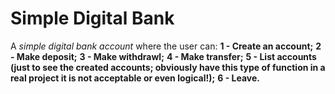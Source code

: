 # Simple Digital Bank 

A *simple digital bank account* where the user can: 
__1 - Create an account;__ 
__2 - Make deposit;__ 
__3 - Make withdrawl;__ 
__4 - Make transfer;__ 
__5 - List accounts (just to see the created accounts; 
obviously have this type of function in a real project it
is not acceptable or even logical!);__ 
__6 - Leave.__
